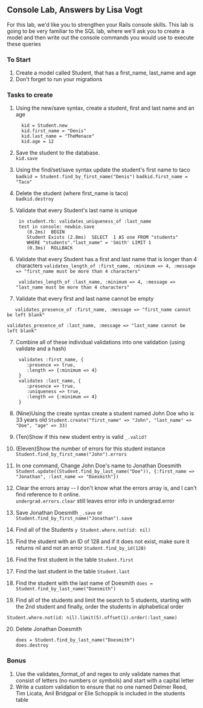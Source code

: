 ## Console Lab, Answers by Lisa Vogt

For this lab, we'd like you to strengthen your Rails console skills. This lab is going to be very familiar to the SQL lab, where we'll ask you to create a model and then write out the console commands you would use to execute these queries

### To Start

1. Create a model called Student, that has a first_name, last_name and age
2. Don't forget to run your migrations

### Tasks to create

1. Using the new/save syntax, create a student, first and last name and an age     

		 kid = Student.new
 		 kid.first_name = "Denis"
 		 kid.last_name = "TheMenace"
 		 kid.age = 12
 		
2. Save the student to the database.  
		`kid.save`

3. Using the find/set/save syntax update the student's first name to taco  
		`badkid = Student.find_by_first_name("Denis")`
		`badkid.first_name = "Taco"`
4. Delete the student (where first_name is taco)  
		`badkid.destroy`
5. Validate that every Student's last name is unique  
 
		in student.rb: validates_uniqueness_of :last_name
		test in console: newbie.save
		   (0.2ms)  BEGIN
		   Student Exists (2.8ms)  SELECT  1 AS one FROM "students"
		   WHERE "students"."last_name" = 'Smith' LIMIT 1
		   (0.3ms)  ROLLBACK
6. Validate that every Student has a first and last name that is longer than 4 characters
        `validates_length_of :first_name, :minimum => 4, :message => "first_name must be more than 4 characters"`
        
      ` validates_length_of :last_name, :minimum => 4, :message => "last_name must be more than 4 characters"`

7. Validate that every first and last name cannot be empty  

`	validates_presence_of :first_name, :message => "first_name cannot be left blank"`  

`validates_presence_of :last_name, :message => "last_name cannot be left blank"`

7. Combine all of these individual validations into one validation (using validate and a hash) 	  

		validates :first_name, {
		   :presence => true,
		   :length => {:minimum => 4}
		}
		validates :last_name, {
		   :presence => true,
		   :uniqueness => true,
		   :length => {:minimum => 4}
		}

9. (Nine)Using the create syntax create a student named John Doe who is 33 years old
`Student.create("first_name" => "John", "last_name" => "Doe", "age" => 33)`
10. (Ten)Show if this new student entry is valid 
`_.valid?`
10. (Eleven)Show the number of errors for this student instance
`Student.find_by_first_name("John").errors`
11. In one command, Change John Doe's name to Jonathan Doesmith 
	`Student.update((Student.find_by_last_name("Doe")), {:first_name => "Jonathan", :last_name => "Doesmith"})`
12. Clear the errors array 
 -- I don't know what the errors array is, and I can't find reference to it online.  
`undergrad.errors.clear` still leaves error info in undergrad.error
13. Save Jonathan Doesmith
`_.save` or `Student.find_by_first_name("Jonathan").save`
15. Find all of the Students
`y Student.where.not(id: nil)`
16. Find the student with an ID of 128 and if it does not exist, make sure it returns nil and not an error
`Student.find_by_id(128)  `
17. Find the first student in the table `Student.first`
18. Find the last student in the table `Student.last`
19. Find the student with the last name of Doesmith `does = Student.find_by_last_name("Doesmith")`
21. Find all of the students and limit the search to 5 students, starting with the 2nd student and finally, order the students in alphabetical order  

`Student.where.not(id: nil).limit(5).offset(1).order(:last_name)`

20. Delete Jonathan Doesmith  

  		does = Student.find_by_last_name("Doesmith")
 		does.destroy

### Bonus
1. Use the validates_format_of and regex to only validate names that consist of letters (no numbers or symbols) and start with a capital letter
2. Write a custom validation to ensure that no one named Delmer Reed, Tim Licata, Anil Bridgpal or Elie Schoppik is included in the students table


